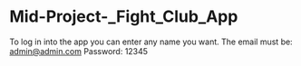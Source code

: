 # Mid-Project-_Fight_Club_App

To log in into the app you can enter any name you want.
The email must be: admin@admin.com
Password: 12345
